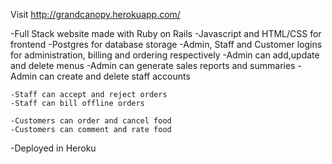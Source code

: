 Visit http://grandcanopy.herokuapp.com/

-Full Stack website made with Ruby on Rails
-Javascript and HTML/CSS for frontend
-Postgres for database storage
-Admin, Staff and Customer logins for administration, billing and ordering respectively
    -Admin can add,update and delete menus
    -Admin can generate sales reports and summaries
    -Admin can create and delete staff accounts
    
    -Staff can accept and reject orders
    -Staff can bill offline orders
    
    -Customers can order and cancel food
    -Customers can comment and rate food
-Deployed in Heroku
